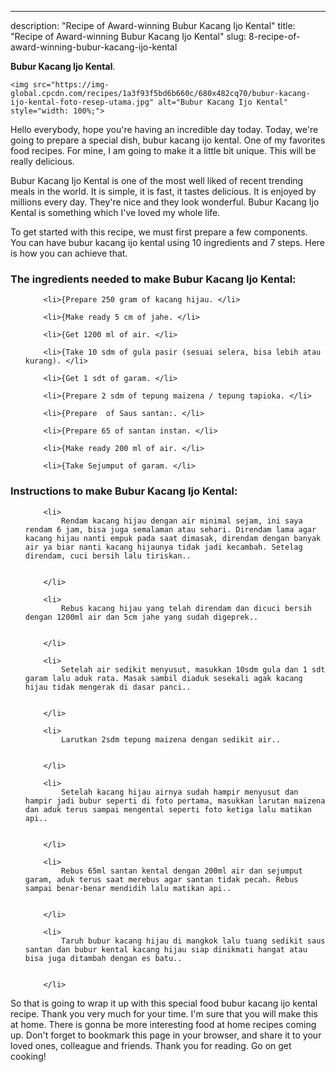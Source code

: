 ---
description: "Recipe of Award-winning Bubur Kacang Ijo Kental"
title: "Recipe of Award-winning Bubur Kacang Ijo Kental"
slug: 8-recipe-of-award-winning-bubur-kacang-ijo-kental

<p>
	<strong>Bubur Kacang Ijo Kental</strong>. 
	
</p>
<p>
	
	<img src="https://img-global.cpcdn.com/recipes/1a3f93f5bd6b660c/680x482cq70/bubur-kacang-ijo-kental-foto-resep-utama.jpg" alt="Bubur Kacang Ijo Kental" style="width: 100%;">
	
	
</p>
<p>
	Hello everybody, hope you're having an incredible day today. Today, we're going to prepare a special dish, bubur kacang ijo kental. One of my favorites food recipes. For mine, I am going to make it a little bit unique. This will be really delicious.
</p>
	
<p>
	Bubur Kacang Ijo Kental is one of the most well liked of recent trending meals in the world. It is simple, it is fast, it tastes delicious. It is enjoyed by millions every day. They're nice and they look wonderful. Bubur Kacang Ijo Kental is something which I've loved my whole life.
</p>
<p>
	
</p>

<p>
To get started with this recipe, we must first prepare a few components. You can have bubur kacang ijo kental using 10 ingredients and 7 steps. Here is how you can achieve that.
</p>

<h3>The ingredients needed to make Bubur Kacang Ijo Kental:</h3>

<ol>
	
		<li>{Prepare 250 gram of kacang hijau. </li>
	
		<li>{Make ready 5 cm of jahe. </li>
	
		<li>{Get 1200 ml of air. </li>
	
		<li>{Take 10 sdm of gula pasir (sesuai selera, bisa lebih atau kurang). </li>
	
		<li>{Get 1 sdt of garam. </li>
	
		<li>{Prepare 2 sdm of tepung maizena / tepung tapioka. </li>
	
		<li>{Prepare  of Saus santan:. </li>
	
		<li>{Prepare 65 of santan instan. </li>
	
		<li>{Make ready 200 ml of air. </li>
	
		<li>{Take Sejumput of garam. </li>
	
</ol>
<p>
	
</p>

<h3>Instructions to make Bubur Kacang Ijo Kental:</h3>

<ol>
	
		<li>
			Rendam kacang hijau dengan air minimal sejam, ini saya rendam 6 jam, bisa juga semalaman atau sehari. Direndam lama agar kacang hijau nanti empuk pada saat dimasak, direndam dengan banyak air ya biar nanti kacang hijaunya tidak jadi kecambah. Setelag direndam, cuci bersih lalu tiriskan..
			
			
		</li>
	
		<li>
			Rebus kacang hijau yang telah direndam dan dicuci bersih dengan 1200ml air dan 5cm jahe yang sudah digeprek..
			
			
		</li>
	
		<li>
			Setelah air sedikit menyusut, masukkan 10sdm gula dan 1 sdt garam lalu aduk rata. Masak sambil diaduk sesekali agak kacang hijau tidak mengerak di dasar panci..
			
			
		</li>
	
		<li>
			Larutkan 2sdm tepung maizena dengan sedikit air..
			
			
		</li>
	
		<li>
			Setelah kacang hijau airnya sudah hampir menyusut dan hampir jadi bubur seperti di foto pertama, masukkan larutan maizena dan aduk terus sampai mengental seperti foto ketiga lalu matikan api..
			
			
		</li>
	
		<li>
			Rebus 65ml santan kental dengan 200ml air dan sejumput garam, aduk terus saat merebus agar santan tidak pecah. Rebus sampai benar-benar mendidih lalu matikan api..
			
			
		</li>
	
		<li>
			Taruh bubur kacang hijau di mangkok lalu tuang sedikit saus santan dan bubur kental kacang hijau siap dinikmati hangat atau bisa juga ditambah dengan es batu..
			
			
		</li>
	
</ol>

<p>
	
</p>

<p>
	So that is going to wrap it up with this special food bubur kacang ijo kental recipe. Thank you very much for your time. I'm sure that you will make this at home. There is gonna be more interesting food at home recipes coming up. Don't forget to bookmark this page in your browser, and share it to your loved ones, colleague and friends. Thank you for reading. Go on get cooking!
</p>
